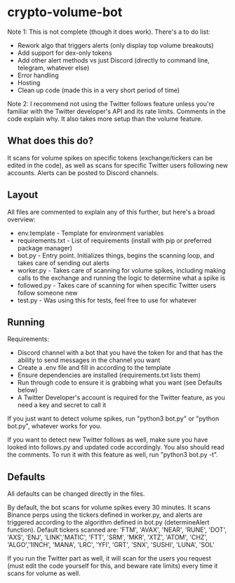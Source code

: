 # crypto-volume-bot

Note 1: This is not complete (though it does work). There's a to do list:
- Rework algo that triggers alerts (only display top volume breakouts)
- Add support for dex-only tokens
- Add other alert methods vs just Discord (directly to command line, telegram, whatever else)
- Error handling
- Hosting
- Clean up code (made this in a very short period of time)

Note 2: I recommend not using the Twitter follows feature unless you're familiar with the Twitter developer's API and its rate limits. Comments in the code explain why. It also takes more setup than the volume feature.

## What does this do?
It scans for volume spikes on specific tokens (exchange/tickers can be edited in the code), as well as scans for specific Twitter users following new accounts. Alerts can be posted to Discord channels. 

## Layout
All files are commented to explain any of this further, but here's a broad overview:
- env.template - Template for environment variables
- requirements.txt - List of requirements (install with pip or preferred package manager)
- bot.py - Entry point. Initializes things, begins the scanning loop, and takes care of sending out alerts
- worker.py - Takes care of scanning for volume spikes, including making calls to the exchange and running the logic to determine what a spike is
- followed.py - Takes care of scanning for when specific Twitter users follow someone new
- test.py - Was using this for tests, feel free to use for whatever

## Running
Requirements:
- Discord channel with a bot that you have the token for and that has the ability to send messages in the channel you want
- Create a .env file and fill in according to the template
- Ensure dependencies are installed (requirements.txt lists them)
- Run through code to ensure it is grabbing what you want (see Defaults below)
- A Twitter Developer's account is required for the Twitter feature, as you need a key and secret to call it

If you just want to detect volume spikes, run "python3 bot.py" or "python bot.py", whatever works for you.

If you want to detect new Twitter follows as well, make sure you have looked into follows.py and updated code accordingly. You also should read the comments. To run it with this feature as well, run "python3 bot.py -t".

## Defaults
All defaults can be changed directly in the files.

By default, the bot scans for volume spikes every 30 minutes. It scans Binance perps using the tickers defined in worker.py, and alerts are triggered according to the algorithm defined in bot.py (determineAlert function). Default tickers scanned are:
'FTM', 'AVAX', 'NEAR', 'RUNE', 'DOT', 'AXS', 'ENJ', 'LINK','MATIC', 'FTT', 'SRM', 'MKR', 'XTZ', 'ATOM', 'CHZ', 'ALGO','1INCH', 'MANA', 'LRC', 'YFI', 'GRT', 'SNX', 'SUSHI', 'LUNA', 'SOL'

If you run the Twitter part as well, it will scan for the users you request (must edit the code yourself for this, and beware rate limits) every time it scans for volume as well.
